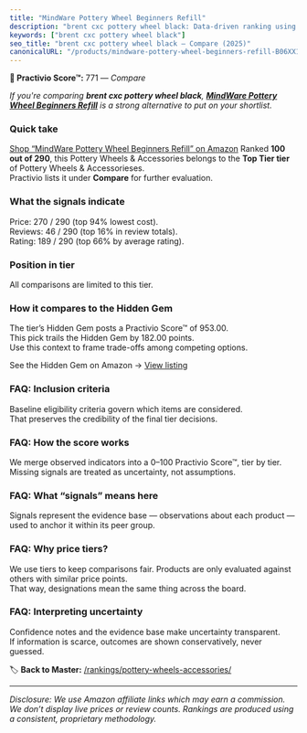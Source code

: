 ```yaml
---
title: "MindWare Pottery Wheel Beginners Refill"
description: "brent cxc pottery wheel black: Data-driven ranking using the Practivio Score™. Positioned by quality, value, demand, findability, momentum."
keywords: ["brent cxc pottery wheel black"]
seo_title: "brent cxc pottery wheel black — Compare (2025)"
canonicalURL: "/products/mindware-pottery-wheel-beginners-refill-B06XX19KZ4/"
---
```


**🛒 Practivio Score™:** 771 — _Compare_


*If you're comparing **brent cxc pottery wheel black**, **[MindWare Pottery Wheel Beginners Refill](https://www.amazon.com/dp/B06XX19KZ4?tag=practivio-20)** is a strong alternative to put on your shortlist.*
### Quick take
[Shop “MindWare Pottery Wheel Beginners Refill” on Amazon](https://www.amazon.com/dp/B06XX19KZ4?tag=practivio-20)
Ranked **100 out of 290**, this Pottery Wheels & Accessories belongs to the **Top Tier tier** of Pottery Wheels & Accessorieses.  
Practivio lists it under **Compare** for further evaluation.

### What the signals indicate
Price: 270 / 290 (top 94% lowest cost).  
Reviews: 46 / 290 (top 16% in review totals).  
Rating: 189 / 290 (top 66% by average rating).  

### Position in tier
All comparisons are limited to this tier.

### How it compares to the Hidden Gem
The tier’s Hidden Gem posts a Practivio Score™ of 953.00.  
This pick trails the Hidden Gem by 182.00 points.  
Use this context to frame trade-offs among competing options.  

See the Hidden Gem on Amazon → [View listing](https://www.amazon.com/dp/B093MCN1QQ?tag=practivio-20)

### FAQ: Inclusion criteria
Baseline eligibility criteria govern which items are considered.  
That preserves the credibility of the final tier decisions.

### FAQ: How the score works
We merge observed indicators into a 0–100 Practivio Score™, tier by tier.  
Missing signals are treated as uncertainty, not assumptions.

### FAQ: What “signals” means here
Signals represent the evidence base — observations about each product — used to anchor it within its peer group.

### FAQ: Why price tiers?
We use tiers to keep comparisons fair. Products are only evaluated against others with similar price points.  
That way, designations mean the same thing across the board.

### FAQ: Interpreting uncertainty
Confidence notes and the evidence base make uncertainty transparent.  
If information is scarce, outcomes are shown conservatively, never guessed.

<!-- Missing template for Compare/CompareWithinPriceClass -->


🏷️ **Back to Master:** [/rankings/pottery-wheels-accessories/](/rankings/pottery-wheels-accessories/)

---
_Disclosure: We use Amazon affiliate links which may earn a commission. We don’t display live prices or review counts. Rankings are produced using a consistent, proprietary methodology._
